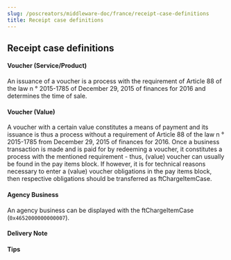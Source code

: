 ```yaml
---
slug: /poscreators/middleware-doc/france/receipt-case-definitions
title: Receipt case definitions
---
```


## Receipt case definitions

#### Voucher (Service/Product)

An issuance of a voucher is a process with the requirement of Article 88 of the law n ° 2015-1785 of December 29, 2015 of finances for 2016 and determines the time of sale.

#### Voucher (Value)

A voucher with a certain value constitutes a means of payment and its issuance is thus a process without a requirement of Article 88 of the law n ° 2015-1785 from December 29, 2015 of finances for 2016. Once a business transaction is made and is paid for by redeeming a voucher, it constitutes a process with the mentioned requirement - thus, (value) voucher can usually be found in the pay items block. If however, it is for technical reasons necessary to enter a (value) voucher obligations in the pay items block, then respective obligations should be transferred as ftChargeItemCase.

#### Agency Business

An agency business can be displayed with the ftChargeItemCase (`0x4652000000000007`).

#### Delivery Note

#### Tips
